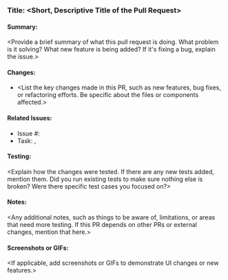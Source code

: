 ### Title: <Short, Descriptive Title of the Pull Request>

#### Summary:
<Provide a brief summary of what this pull request is doing. What problem is it solving? What new feature is being added? If it's fixing a bug, explain the issue.>

#### Changes:
- <List the key changes made in this PR, such as new features, bug fixes, or refactoring efforts. Be specific about the files or components affected.>

#### Related Issues:
- Issue #<issue-number>: <Brief description of the issue>
- Task: <task-number>, <Brief description of the task>

#### Testing:
<Explain how the changes were tested. If there are any new tests added, mention them. Did you run existing tests to make sure nothing else is broken? Were there specific test cases you focused on?>

#### Notes:
<Any additional notes, such as things to be aware of, limitations, or areas that need more testing. If this PR depends on other PRs or external changes, mention that here.>

#### Screenshots or GIFs:
<If applicable, add screenshots or GIFs to demonstrate UI changes or new features.>